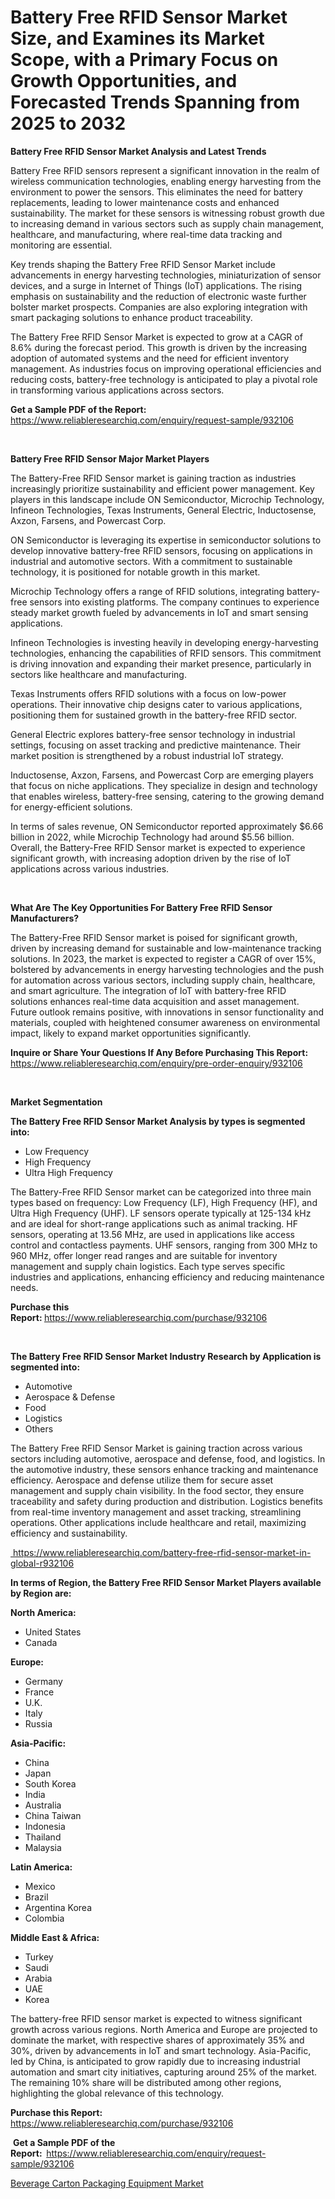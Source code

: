 <p><h1>Battery Free RFID Sensor Market Size, and Examines its Market Scope, with a Primary Focus on Growth Opportunities, and Forecasted Trends Spanning from 2025 to 2032</h1></p><p><strong>Battery Free RFID Sensor Market Analysis and Latest Trends</strong></p>
<p><p>Battery Free RFID sensors represent a significant innovation in the realm of wireless communication technologies, enabling energy harvesting from the environment to power the sensors. This eliminates the need for battery replacements, leading to lower maintenance costs and enhanced sustainability. The market for these sensors is witnessing robust growth due to increasing demand in various sectors such as supply chain management, healthcare, and manufacturing, where real-time data tracking and monitoring are essential.</p><p>Key trends shaping the Battery Free RFID Sensor Market include advancements in energy harvesting technologies, miniaturization of sensor devices, and a surge in Internet of Things (IoT) applications. The rising emphasis on sustainability and the reduction of electronic waste further bolster market prospects. Companies are also exploring integration with smart packaging solutions to enhance product traceability.</p><p>The Battery Free RFID Sensor Market is expected to grow at a CAGR of 8.6% during the forecast period. This growth is driven by the increasing adoption of automated systems and the need for efficient inventory management. As industries focus on improving operational efficiencies and reducing costs, battery-free technology is anticipated to play a pivotal role in transforming various applications across sectors.</p></p>
<p><strong>Get a Sample PDF of the Report:&nbsp;</strong> <a href="https://www.reliableresearchiq.com/enquiry/request-sample/932106?utm_campaign=3106&utm_medium=2&utm_source=Github&utm_content=ia&utm_term=21032025&utm_id=battery-free-rfid-sensor">https://www.reliableresearchiq.com/enquiry/request-sample/932106</a></p>
<p>&nbsp;</p>
<p><strong>Battery Free RFID Sensor Major Market Players</strong></p>
<p><p>The Battery-Free RFID Sensor market is gaining traction as industries increasingly prioritize sustainability and efficient power management. Key players in this landscape include ON Semiconductor, Microchip Technology, Infineon Technologies, Texas Instruments, General Electric, Inductosense, Axzon, Farsens, and Powercast Corp. </p><p>ON Semiconductor is leveraging its expertise in semiconductor solutions to develop innovative battery-free RFID sensors, focusing on applications in industrial and automotive sectors. With a commitment to sustainable technology, it is positioned for notable growth in this market.</p><p>Microchip Technology offers a range of RFID solutions, integrating battery-free sensors into existing platforms. The company continues to experience steady market growth fueled by advancements in IoT and smart sensing applications.</p><p>Infineon Technologies is investing heavily in developing energy-harvesting technologies, enhancing the capabilities of RFID sensors. This commitment is driving innovation and expanding their market presence, particularly in sectors like healthcare and manufacturing.</p><p>Texas Instruments offers RFID solutions with a focus on low-power operations. Their innovative chip designs cater to various applications, positioning them for sustained growth in the battery-free RFID sector.</p><p>General Electric explores battery-free sensor technology in industrial settings, focusing on asset tracking and predictive maintenance. Their market position is strengthened by a robust industrial IoT strategy.</p><p>Inductosense, Axzon, Farsens, and Powercast Corp are emerging players that focus on niche applications. They specialize in design and technology that enables wireless, battery-free sensing, catering to the growing demand for energy-efficient solutions.</p><p>In terms of sales revenue, ON Semiconductor reported approximately $6.66 billion in 2022, while Microchip Technology had around $5.56 billion. Overall, the Battery-Free RFID Sensor market is expected to experience significant growth, with increasing adoption driven by the rise of IoT applications across various industries.</p></p>
<p>&nbsp;</p>
<p><strong>What Are The Key Opportunities For Battery Free RFID Sensor Manufacturers?</strong></p>
<p><p>The Battery-Free RFID Sensor market is poised for significant growth, driven by increasing demand for sustainable and low-maintenance tracking solutions. In 2023, the market is expected to register a CAGR of over 15%, bolstered by advancements in energy harvesting technologies and the push for automation across various sectors, including supply chain, healthcare, and smart agriculture. The integration of IoT with battery-free RFID solutions enhances real-time data acquisition and asset management. Future outlook remains positive, with innovations in sensor functionality and materials, coupled with heightened consumer awareness on environmental impact, likely to expand market opportunities significantly.</p></p>
<p><strong>Inquire or Share Your Questions If Any Before Purchasing This Report:</strong> <a href="https://www.reliableresearchiq.com/enquiry/pre-order-enquiry/932106?utm_campaign=3106&utm_medium=2&utm_source=Github&utm_content=ia&utm_term=21032025&utm_id=battery-free-rfid-sensor">https://www.reliableresearchiq.com/enquiry/pre-order-enquiry/932106</a></p>
<p>&nbsp;</p>
<p><strong>Market Segmentation</strong></p>
<p><strong>The Battery Free RFID Sensor Market Analysis by types is segmented into:</strong></p>
<p><ul><li>Low Frequency</li><li>High Frequency</li><li>Ultra High Frequency</li></ul></p>
<p><p>The Battery-Free RFID Sensor market can be categorized into three main types based on frequency: Low Frequency (LF), High Frequency (HF), and Ultra High Frequency (UHF). LF sensors operate typically at 125-134 kHz and are ideal for short-range applications such as animal tracking. HF sensors, operating at 13.56 MHz, are used in applications like access control and contactless payments. UHF sensors, ranging from 300 MHz to 960 MHz, offer longer read ranges and are suitable for inventory management and supply chain logistics. Each type serves specific industries and applications, enhancing efficiency and reducing maintenance needs.</p></p>
<p><strong>Purchase this Report:&nbsp;</strong><a href="https://www.reliableresearchiq.com/purchase/932106?utm_campaign=3106&utm_medium=2&utm_source=Github&utm_content=ia&utm_term=21032025&utm_id=battery-free-rfid-sensor">https://www.reliableresearchiq.com/purchase/932106</a></p>
<p>&nbsp;</p>
<p><strong>The Battery Free RFID Sensor Market Industry Research by Application is segmented into:</strong></p>
<p><ul><li>Automotive</li><li>Aerospace & Defense</li><li>Food</li><li>Logistics</li><li>Others</li></ul></p>
<p><p>The Battery Free RFID Sensor Market is gaining traction across various sectors including automotive, aerospace and defense, food, and logistics. In the automotive industry, these sensors enhance tracking and maintenance efficiency. Aerospace and defense utilize them for secure asset management and supply chain visibility. In the food sector, they ensure traceability and safety during production and distribution. Logistics benefits from real-time inventory management and asset tracking, streamlining operations. Other applications include healthcare and retail, maximizing efficiency and sustainability.</p></p>
<p><a href="https://www.reliableresearchiq.com/battery-free-rfid-sensor-market-in-global-r932106?utm_campaign=3106&utm_medium=2&utm_source=Github&utm_content=ia&utm_term=21032025&utm_id=battery-free-rfid-sensor">&nbsp;https://www.reliableresearchiq.com/battery-free-rfid-sensor-market-in-global-r932106</a></p>
<p><strong>In terms of Region, the Battery Free RFID Sensor Market Players available by Region are:</strong></p>
<p>
    <p> <strong> North America: </strong>
        <ul>
            <li>United States</li>
            <li>Canada</li>
        </ul>
        </p> 
    <p> <strong> Europe: </strong>
        <ul>
            <li>Germany</li>
            <li>France</li>
            <li>U.K.</li>
            <li>Italy</li>
            <li>Russia</li>
        </ul>
        </p> 
    <p> <strong> Asia-Pacific: </strong>
        <ul>
            <li>China</li>
            <li>Japan</li>
            <li>South Korea</li>
            <li>India</li>
            <li>Australia</li>
            <li>China Taiwan</li>
            <li>Indonesia</li>
            <li>Thailand</li>
            <li>Malaysia</li>
        </ul>
        </p> 
    <p> <strong> Latin America: </strong>
        <ul>
            <li>Mexico</li>
            <li>Brazil</li>
            <li>Argentina Korea</li>
            <li>Colombia</li>
        </ul>
        </p> 
    <p> <strong> Middle East & Africa: </strong>
        <ul>
            <li>Turkey</li>
            <li>Saudi</li>
            <li>Arabia</li>
            <li>UAE</li>
            <li>Korea</li>
        </ul>
    </p>
    </p>
<p><p>The battery-free RFID sensor market is expected to witness significant growth across various regions. North America and Europe are projected to dominate the market, with respective shares of approximately 35% and 30%, driven by advancements in IoT and smart technology. Asia-Pacific, led by China, is anticipated to grow rapidly due to increasing industrial automation and smart city initiatives, capturing around 25% of the market. The remaining 10% share will be distributed among other regions, highlighting the global relevance of this technology.</p></p>
<p><strong>Purchase this Report: </strong><a href="https://www.reliableresearchiq.com/purchase/932106?utm_campaign=3106&utm_medium=2&utm_source=Github&utm_content=ia&utm_term=21032025&utm_id=battery-free-rfid-sensor">https://www.reliableresearchiq.com/purchase/932106</a></p>
<p>&nbsp;<strong>Get a Sample PDF of the Report:&nbsp;&nbsp;</strong><a href="https://www.reliableresearchiq.com/enquiry/request-sample/932106?utm_campaign=3106&utm_medium=2&utm_source=Github&utm_content=ia&utm_term=21032025&utm_id=battery-free-rfid-sensor">https://www.reliableresearchiq.com/enquiry/request-sample/932106</a></p>
<p><strong></strong></p>
<p><p><a href="https://github.com/duscarajlha/Market-Research-Report-List-1/blob/main/beverage-carton-packaging-equipment-market.md?utm_campaign=3106&utm_medium=2&utm_source=Github&utm_content=ia&utm_term=21032025&utm_id=battery-free-rfid-sensor">Beverage Carton Packaging Equipment Market</a></p></p>